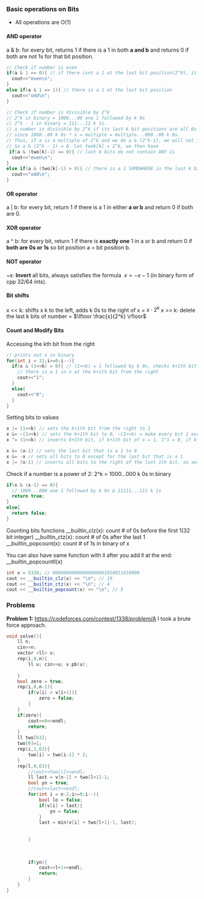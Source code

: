 ### Basic operations on Bits
- All operations are O(1)
#### AND operator
a & b: for every bit, returns 1 if there is a 1 in both **a and b** and returns 0 if both are not 1s for that bit position.
```cpp
// Check if number is even
if(a & 1 == 0){ // if there isnt a 1 at the last bit position(2^0), it must be even.
  cout<<"even\n";
}
else if(a & 1 == 1){ // there is a 1 at the last bit position
  cout<<"odd\n";
}

// Check if number is divisible by 2^k
// 2^k in binary = 1000...00 one 1 followed by k 0s
// 2^k - 1 in binary = 111...11 k 1s.
// a number is divisible by 2^k if its last k bit positions are all 0s
// since 1000..00 k 0s * x = multiple = multiple...000..00 k 0s.
// Thus, if a is a multiple of 2^k and we do a & (2^k-1), we will not find any 1s in the last k bits.
// So a & (2^k - 1) = 0. Let twok[k] = 2^k, we then have
 if(a & (two[k]-1) == 0){ // last k bits do not contain ANY 1s
  cout<<"even\n";
}
else if(a & (two[k]-1) > 0){ // there is a 1 SOMEWHERE in the last k bits
  cout<<"odd\n";
}
```
#### OR operator
a | b: for every bit, return 1 if there is a 1 in either **a or b** and return 0 if both are 0.

#### XOR operator
a ^ b: for every bit, return 1 if there is **exactly one** 1 in a or b and return 0 if **both are 0s or 1s**
so bit position a = bit position b. 

#### NOT operator
~x: **Invert** all bits, always satisfies the formula $~x = -x-1$ (in binary form of cpp 32/64 ints).

#### Bit shifts
x << k: shifts x k to the left, adds k 0s to the right of x = $x \cdot 2^k$
x >> k: delete the last k bits of number = $\lfloor \frac{x}{2^k} \rfloor$

#### Count and Modify Bits
Accessing the kth bit from the right
```cpp
// prints out x in binary
for(int i = 31;i>=0;i--){
  if(x & (1<<k) > 0){ // (1<<k) = 1 followed by k 0s, checks k+1th bit
    // there is a 1 in x at the k+1th bit from the right
    cout<<"1";
  }
  else{
    cout<<"0";
  }
}
```
Setting bits to values
```cpp
x |= (1<<k) // sets the k+1th bit from the right to 1
x &= ~(1<<k) // sets the k+1th bit to 0, ~(1<<k) = make every bit 1 except for k+1th bit = 111...011111...
x ^= (1<<k) // inverts k+1th bit, if k+1th bit of x = 1, 1^1 = 0, if k+1th bit = 0, 0^1 = 1

x &= (x-1) // sets the last bit that is a 1 to 0
x &= -x // sets all bits to 0 except for the last bit that is a 1
x |= (x-1) // inverts all bits to the right of the last 1th bit, so setting them all to 1
```
Check if a number is a power of 2: 2^k = 1000...000 k 0s in binary
```cpp
if(x & (x-1) == 0){
  // 1000...000 one 1 followed by k 0s & 11111...111 k 1s
  return true;
}
else{
  return false;
}
```
Counting bits functions
__builtin_clz(x): count # of 0s before the first 1(32 bit integer)
__builtin_ctz(x): count # of 0s after the last 1
__builtin_popcount(x): count # of 1s in binary of x

You can also have same function with ll after you add ll at the end: __builtin_popcountll(x)
```cpp
int x = 5328; // 00000000000000000001010011010000
cout << __builtin_clz(x) << "\n"; // 19
cout << __builtin_ctz(x) << "\n"; // 4
cout << __builtin_popcount(x) << "\n"; // 5
```
### Problems
**Problem 1:** https://codeforces.com/contest/1338/problem/A
I took a brute force approach.
```cpp
void solve(){
    ll n;
    cin>>n;
    vector <ll> v;
    rep(i,0,n){
        ll u; cin>>u; v.pb(u);
        
    }
    bool zero = true;
    rep(i,0,n-1){
        if(v[i] > v[i+1]){
            zero = false;
        }
    }
    if(zero){
        cout<<0<<endl;
        return;
    }
    ll two[63];
    two[0]=1;
    rep(i,1,63){
        two[i] = two[i-1] * 2;
    }
    rep(l,0,63){
        //cout<<two[i]<<endl;
        ll last = v[n-1] + two[l+1]-1;
        bool yn = true;
        //cout<<last<<endl;
        for(int i = n-2;i>=0;i--){
            bool lo = false;
            if(v[i] > last){
                yn = false;
            }
            last = min(v[i] + two[l+1]-1, last);
            
            
        }
       
        
        
        if(yn){
            cout<<l+1<<endl;
            return;
        }
    }
}
```
